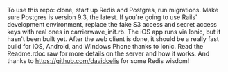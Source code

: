 To use this repo: clone, start up Redis and Postgres, run migrations. Make sure Postgres is version 9.3, the latest. If you're going to use Rails' development environment, replace the fake S3 access and secret access keys with real ones in carrierwave_init.rb.  The iOS app runs via Ionic, but it hasn't been built yet. After the web client is done, it should be a really fast build for iOS, Android, and Windows Phone thanks to Ionic. Read the Readme.rdoc raw for more details on the server and how it works. And thanks to https://github.com/davidcelis for some Redis wisdom!
